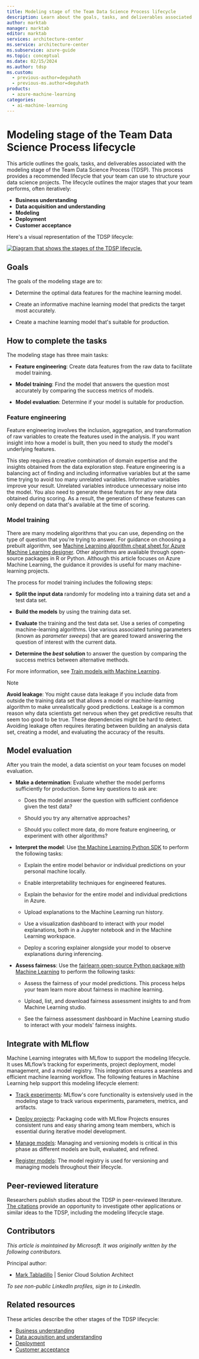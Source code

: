```yaml
---
title: Modeling stage of the Team Data Science Process lifecycle
description: Learn about the goals, tasks, and deliverables associated with the modeling stage of the Team Data Science Process.
author: marktab
manager: marktab
editor: marktab
services: architecture-center
ms.service: architecture-center
ms.subservice: azure-guide
ms.topic: conceptual
ms.date: 02/15/2024
ms.author: tdsp
ms.custom:
  - previous-author=deguhath
  - previous-ms.author=deguhath
products:
  - azure-machine-learning
categories:
  - ai-machine-learning
---
```

# Modeling stage of the Team Data Science Process lifecycle

This article outlines the goals, tasks, and deliverables associated with the modeling stage of the Team Data Science Process (TDSP). This process provides a recommended lifecycle that your team can use to structure your data science projects. The lifecycle outlines the major stages that your team performs, often iteratively:

- **Business understanding**
- **Data acquisition and understanding**
- **Modeling**
- **Deployment**
- **Customer acceptance**

Here's a visual representation of the TDSP lifecycle:

[![Diagram that shows the stages of the TDSP lifecycle.](./media/lifecycle/tdsp-lifecycle2.png)](./media/lifecycle/tdsp-lifecycle2.png)

## Goals

The goals of the modeling stage are to:

* Determine the optimal data features for the machine learning model.

* Create an informative machine learning model that predicts the target most accurately.
* Create a machine learning model that's suitable for production.

## How to complete the tasks

The modeling stage has three main tasks:

* **Feature engineering**: Create data features from the raw data to facilitate model training.

* **Model training**: Find the model that answers the question most accurately by comparing the success metrics of models.
* **Model evaluation**: Determine if your model is suitable for production.

### Feature engineering

Feature engineering involves the inclusion, aggregation, and transformation of raw variables to create the features used in the analysis. If you want insight into how a model is built, then you need to study the model's underlying features.

This step requires a creative combination of domain expertise and the insights obtained from the data exploration step. Feature engineering is a balancing act of finding and including informative variables but at the same time trying to avoid too many unrelated variables. Informative variables improve your result. Unrelated variables introduce unnecessary noise into the model. You also need to generate these features for any new data obtained during scoring. As a result, the generation of these features can only depend on data that's available at the time of scoring.

### Model training

There are many modeling algorithms that you can use, depending on the type of question that you're trying to answer. For guidance on choosing a prebuilt algorithm, see [Machine Learning algorithm cheat sheet for Azure Machine Learning designer](/azure/machine-learning/algorithm-cheat-sheet). Other algorithms are available through open-source packages in R or Python. Although this article focuses on Azure Machine Learning, the guidance it provides is useful for many machine-learning projects.

The process for model training includes the following steps:

* **Split the input data** randomly for modeling into a training data set and a test data set.

* **Build the models** by using the training data set.
* **Evaluate** the training and the test data set. Use a series of competing machine-learning algorithms. Use various associated tuning parameters (known as *parameter sweeps*) that are geared toward answering the question of interest with the current data.
* **Determine the *best* solution** to answer the question by comparing the success metrics between alternative methods.

For  more information, see [Train models with Machine Learning](/azure/machine-learning/concept-train-machine-learning-model).

> [!NOTE]
> **Avoid leakage**: You might cause data leakage if you include data from outside the training data set that allows a model or machine-learning algorithm to make unrealistically good predictions. Leakage is a common reason why data scientists get nervous when they get predictive results that seem too good to be true. These dependencies might be hard to detect. Avoiding leakage often requires iterating between building an analysis data set, creating a model, and evaluating the accuracy of the results.

## Model evaluation

After you train the model, a data scientist on your team focuses on model evaluation.

* **Make a determination**: Evaluate whether the model performs sufficiently for production. Some key questions to ask are:

  * Does the model answer the question with sufficient confidence given the test data?

  * Should you try any alternative approaches?
  * Should you collect more data, do more feature engineering, or experiment with other algorithms?

* **Interpret the model**: Use [the Machine Learning Python SDK](/azure/machine-learning/how-to-machine-learning-interpretability-aml) to perform the following tasks:
   * Explain the entire model behavior or individual predictions on your personal machine locally.

   * Enable interpretability techniques for engineered features.
   * Explain the behavior for the entire model and individual predictions in Azure.
   * Upload explanations to the Machine Learning run history.
   * Use a visualization dashboard to interact with your model explanations, both in a Jupyter notebook and in the Machine Learning workspace.
   * Deploy a scoring explainer alongside your model to observe explanations during inferencing.
* **Assess fairness**: Use the [fairlearn open-source Python package with Machine Learning](/azure/machine-learning/how-to-machine-learning-fairness-aml) to perform the following tasks:
   * Assess the fairness of your model predictions. This process helps your team learn more about fairness in machine learning.

   * Upload, list, and download fairness assessment insights to and from Machine Learning studio.  
   * See the fairness assessment dashboard in Machine Learning studio to interact with your models' fairness insights.

## Integrate with MLflow

Machine Learning integrates with MLflow to support the modeling lifecycle. It uses MLflow’s tracking for experiments, project deployment, model management, and a model registry. This integration ensures a seamless and efficient machine learning workflow. The following features in Machine Learning help support this modeling lifecycle element:

- [Track experiments](/azure/machine-learning/how-to-track-monitor-analyze-runs): MLflow's core functionality is extensively used in the modeling stage to track various experiments, parameters, metrics, and artifacts.

- [Deploy projects](/azure/machine-learning/concept-endpoints): Packaging code with MLflow Projects ensures consistent runs and easy sharing among team members, which is essential during iterative model development.
- [Manage models](/azure/machine-learning/concept-mlflow-models): Managing and versioning models is critical in this phase as different models are built, evaluated, and refined.
- [Register models](/azure/machine-learning/how-to-manage-models-mlflow): The model registry is used for versioning and managing models throughout their lifecycle.

## Peer-reviewed literature

Researchers publish studies about the TDSP in peer-reviewed literature. [The citations](/azure/architecture/data-science-process/lifecycle#peer-reviewed-citations) provide an opportunity to investigate other applications or similar ideas to the TDSP, including the modeling lifecycle stage.

## Contributors

*This article is maintained by Microsoft. It was originally written by the following contributors.* 

Principal author:

- [Mark Tabladillo](https://www.linkedin.com/in/marktab) | Senior Cloud Solution Architect

*To see non-public LinkedIn profiles, sign in to LinkedIn.*

## Related resources

These articles describe the other stages of the TDSP lifecycle:

- [Business understanding](lifecycle-business-understanding.md)
- [Data acquisition and understanding](lifecycle-data.md)
- [Deployment](lifecycle-deployment.md)
- [Customer acceptance](lifecycle-acceptance.md)
